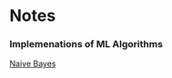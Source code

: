 # Notes

### Implemenations of ML Algorithms

[Naive Bayes](https://github.com/nilansaha/Notes/blob/master/naive_bayes.py)
